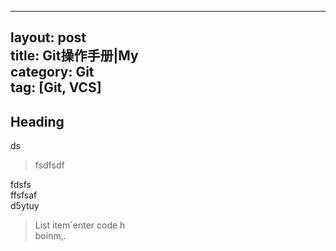 <hr>
<h2 id="layout-posttitle-git操作手册mycategory-gittag-git-vcs">layout: post<br>
title: Git操作手册|My<br>
category: Git<br>
tag: [Git, VCS]</h2>
<h2 id="heading">Heading</h2>
<p>ds</p>
<blockquote>
<p>fsdfsdf</p>
</blockquote>
<p>fdsfs<br>
ffsfsaf<br>
d5ytuy</p>
<blockquote>
<p>List item`enter code h<br>
boinm,.</p>
</blockquote>
